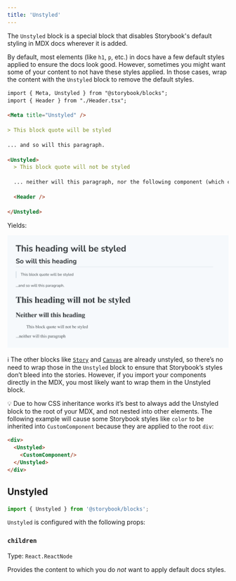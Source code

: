 ```yaml
---
title: 'Unstyled'
---
```


The `Unstyled` block is a special block that disables Storybook's default styling in MDX docs wherever it is added.

By default, most elements (like `h1`, `p`, etc.) in docs have a few default styles applied to ensure the docs look good. However, sometimes you might want some of your content to not have these styles applied. In those cases, wrap the content with the `Unstyled` block to remove the default styles.

<!-- prettier-ignore-start -->
```md
import { Meta, Unstyled } from "@storybook/blocks";
import { Header } from "./Header.tsx";

<Meta title="Unstyled" />

> This block quote will be styled

... and so will this paragraph.

<Unstyled>
  > This block quote will not be styled

  ... neither will this paragraph, nor the following component (which contains an \<h1\>):

  <Header />

</Unstyled>
```
<!-- prettier-ignore-end -->

Yields:

![Screenshot of Unstyled Doc Block](./doc-block-unstyled.png)

<div class="aside">

ℹ️ The other blocks like [`Story`](./doc-block-story.md) and [`Canvas`](./doc-block-canvas.md) are already unstyled, so there’s no need to wrap those in the `Unstyled` block to ensure that Storybook’s styles don’t bleed into the stories. However, if you import your components directly in the MDX, you most likely want to wrap them in the Unstyled block.

</div>

<div class="aside">

💡 Due to how CSS inheritance works it’s best to always add the Unstyled block to the root of your MDX, and not nested into other elements. The following example will cause some Storybook styles like `color` to be inherited into `CustomComponent` because they are applied to the root `div`:

<!-- prettier-ignore-start -->
```md
<div>
  <Unstyled>
    <CustomComponent/>
  </Unstyled>
</div>
```
<!-- prettier-ignore-end -->

</div>

## Unstyled

```js
import { Unstyled } from '@storybook/blocks';
```

`Unstyled` is configured with the following props:

### `children`

Type: `React.ReactNode`

Provides the content to which you do _not_ want to apply default docs styles.
